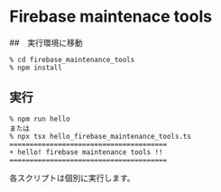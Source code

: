 # Firebase maintenace tools

##　実行環境に移動

```
% cd firebase_maintenance_tools
% npm install
```

## 実行

```
% npm run hello
または
% npx tsx hello_firebase_maintenance_tools.ts
=======================================
☀️ hello! firebase maintenance tools !!
=======================================
```

各スクリプトは個別に実行します。
